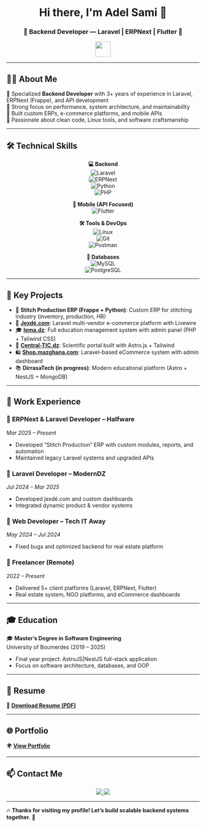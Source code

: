 <h1 align="center">Hi there, I'm Adel Sami 👋</h1>
<h3 align="center">🚀 Backend Developer — Laravel | ERPNext | Flutter 🚀</h3>

<p align="center">
  <img src="https://media.giphy.com/media/hvRJCLFzcasrR4ia7z/giphy.gif" width="40">
<!--   <img src="https://readme-typing-svg.demolab.com?font=Fira+Code&size=22&pause=1000&color=00C8FF&center=true&width=600&lines=Laravel+%7C+ERPNext+%7C+Flutter+%7C+Backend+Specialist;Scalable+Systems+%7C+APIs+%7C+Custom+ERP+Solutions;I+build+robust+web+and+mobile+apps+daily!+💻" alt="Typing SVG"> -->
</p>

---

## 👨‍💻 About Me  

🔹 Specialized **Backend Developer** with 3+ years of experience in Laravel, ERPNext (Frappe), and API development  
🔹 Strong focus on performance, system architecture, and maintainability  
🔹 Built custom ERPs, e-commerce platforms, and mobile APIs  
🔹 Passionate about clean code, Linux tools, and software craftsmanship  

---

## 🛠️ Technical Skills  

<div align="center">

**💻 Backend**  
![Laravel](https://img.shields.io/badge/Laravel-FF2D20?style=for-the-badge&logo=laravel&logoColor=white)  
![ERPNext](https://img.shields.io/badge/ERPNext-4B4BFF?style=for-the-badge&logo=frappe&logoColor=white)  
![Python](https://img.shields.io/badge/Python-3670A0?style=for-the-badge&logo=python&logoColor=white)  
![PHP](https://img.shields.io/badge/PHP-777BB4?style=for-the-badge&logo=php&logoColor=white)

**📱 Mobile (API Focused)**  
![Flutter](https://img.shields.io/badge/Flutter-02569B?style=for-the-badge&logo=flutter&logoColor=white)  

**🛠 Tools & DevOps**  
![Linux](https://img.shields.io/badge/Linux-FCC624?style=for-the-badge&logo=linux&logoColor=black)  
![Git](https://img.shields.io/badge/Git-F05032?style=for-the-badge&logo=git&logoColor=white)  
![Postman](https://img.shields.io/badge/Postman-FF6C37?style=for-the-badge&logo=postman&logoColor=white)  

**💾 Databases**  
![MySQL](https://img.shields.io/badge/MySQL-4479A1?style=for-the-badge&logo=mysql&logoColor=white)  
![PostgreSQL](https://img.shields.io/badge/PostgreSQL-336791?style=for-the-badge&logo=postgresql&logoColor=white)  

</div>

---

## 🌟 Key Projects

- 🧵 **Stitch Production ERP (Frappe + Python)**: Custom ERP for stitching industry (inventory, production, HR)
- 🛒 **[Jexdé.com](http://jexdé.com/)**: Laravel multi-vendor e-commerce platform with Livewire
- 🎓 **[Iema.dz](https://iema.dz)**: Full education management system with admin panel (PHP + Tailwind CSS)
- 🧠 **[Central-TIC.dz](https://central-tic.dz)**: Scientific portal built with Astro.js + Tailwind
- 🛍 **[Shop.mazghana.com](https://shop.mazghana.com/)**: Laravel-based eCommerce system with admin dashboard
- 📚 **DirrasaTech (in progress)**: Modern educational platform (Astro + NestJS + MongoDB)

---

## 💼 Work Experience

### 🔹 **ERPNext & Laravel Developer – Halfware**  
*Mar 2025 – Present*  
- Developed “Stitch Production” ERP with custom modules, reports, and automation  
- Maintained legacy Laravel systems and upgraded APIs

### 🔹 **Laravel Developer – ModernDZ**  
*Jul 2024 – Mar 2025*  
- Developed jexdé.com and custom dashboards  
- Integrated dynamic product & vendor systems

### 🔹 **Web Developer – Tech IT Away**  
*May 2024 – Jul 2024*  
- Fixed bugs and optimized backend for real estate platform

### 🔹 **Freelancer (Remote)**  
*2022 – Present*  
- Delivered 5+ client platforms (Laravel, ERPNext, Flutter)  
- Real estate system, NGO platforms, and eCommerce dashboards

---

## 🎓 Education  

🎓 **Master’s Degree in Software Engineering**  
University of Boumerdes (2019 – 2025)  
- Final year project: AstroJS|NestJS full-stack application  
- Focus on software architecture, databases, and OOP

---

## 📝 Resume  

📄 [**Download Resume (PDF)**](https://github.com/samidev016/samidev016/blob/main/My_Resume_photo.pdf)

---

## 🌐 Portfolio  

🌍 [**View Portfolio**](https://samidev016.github.io/SamiPorftoflio/)

---

## 📫 Contact Me  

<p align="center">
  <a href="mailto:adelim0555@gmail.com">
    <img src="https://img.shields.io/badge/Email-D14836?style=for-the-badge&logo=gmail&logoColor=white">
  </a>
  <a href="https://www.linkedin.com/in/ibrahim-sami-adel-89619828a/">
    <img src="https://img.shields.io/badge/LinkedIn-0077B5?style=for-the-badge&logo=linkedin&logoColor=white">
  </a>
</p>

---

🔥 **Thanks for visiting my profile! Let’s build scalable backend systems together.** 🚀

